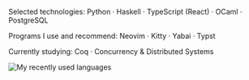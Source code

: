 Selected technologies: Python · Haskell · TypeScript (React) · OCaml · PostgreSQL

Programs I use and recommend: Neovim · Kitty · Yabai · Typst

Currently studying: Coq · Concurrency & Distributed Systems

![My recently used languages](https://github-readme-stats.vercel.app/api/wakatime?username=mizlan&api_domain=wakapi.dev&langs_count=5&hide_title=true&layout=compact)

<!-- ![10 Pranks That Went Way Too Far: Pancake on Rabbit Head](https://github.com/mizlan/mizlan/assets/44309097/2da63cbe-6c4c-4e91-9cbe-e079bc9162d6) -->
